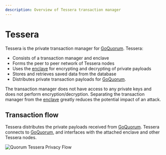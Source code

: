 ```yaml
---
description: Overview of Tessera transaction manager
---
```


# Tessera

Tessera is the private transaction manager for [GoQuorum]. Tessera:

- Consists of a transaction manager and enclave
- Forms the peer to peer network of Tessera nodes
- Uses the [enclave](Enclave.md) for encrypting and decrypting of private payloads
- Stores and retrieves saved data from the database
- Distributes private transaction payloads for [GoQuorum].

The transaction manager does not have access to any private keys and does not perform encryption/decryption.
Separating the transaction manager from the [enclave](Enclave.md) greatly reduces the potential impact
of an attack.

## Transaction flow

Tessera distributes the private payloads received from [GoQuorum].
Tessera connects to [GoQuorum], and interfaces with the attached enclave and other Tessera nodes.

![Quorum Tessera Privacy Flow](https://docs.goquorum.consensys.net/images/TesseraPrivacyFlow.jpeg)

[GoQuorum]: https://docs.goquorum.consensys.net/
